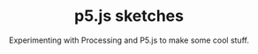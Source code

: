 
<h1 align="center">p5.js sketches</h1>
<p align="center">
Experimenting with Processing and P5.js to make some cool stuff.
</p>

<script src="golden-spiral/sketch.js"></script>
